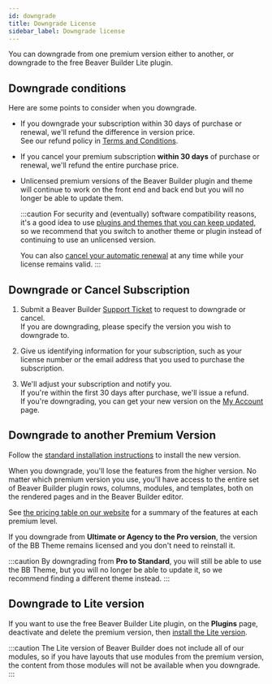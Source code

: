 ```yaml
---
id: downgrade
title: Downgrade License
sidebar_label: Downgrade license
---
```


You can downgrade from one premium version either to another, or downgrade to the free Beaver Builder Lite plugin. 

## Downgrade conditions

Here are some points to consider when you downgrade.

* If you downgrade your subscription within 30 days of purchase or renewal, we'll refund the difference in version price.  
See our refund policy in [Terms and Conditions](https://www.wpbeaverbuilder.com/terms-and-conditions/).

* If you cancel your premium subscription **within 30 days** of purchase or renewal, we'll refund the entire purchase price. 

* Unlicensed premium versions of the Beaver Builder plugin and theme will continue to work on the front end and back end but you will no longer be able to update them.  
  
  :::caution
  For security and (eventually) software compatibility reasons, it's a good idea to use [plugins and themes that you can keep updated](renew.md#what-happens-if-i-dont-renew), so we recommend that you switch to another theme or plugin instead of continuing to use an unlicensed version.

  You can also [cancel your automatic renewal](renew.md#cancel-automatic-renewal) at any time while your license remains valid.
  :::

## Downgrade or Cancel Subscription

1. Submit a Beaver Builder [Support Ticket](https://www.wpbeaverbuilder.com/beaver-builder-support/) to request to downgrade or cancel.  
  If you are downgrading, please specify the version you wish to downgrade to.

2. Give us identifying information for your subscription, such as your license number or the email address that you used to purchase the subscription.  

3. We'll adjust your subscription and notify you.  
If you're within the first 30 days after purchase, we'll issue a refund.  
If you're downgrading, you can get your new version on the [My Account](https://www.wpbeaverbuilder.com/my-account/) page.

## Downgrade to another Premium Version

Follow the [standard installation instructions](../../getting-started/install.md) to install the new version.

When you downgrade, you'll lose the features from the higher version. No matter which premium version you use, you'll have access to the entire set of Beaver Builder plugin rows, columns, modules, and templates, both on the rendered pages and in the Beaver Builder editor.

See [the pricing table on our website](https://www.wpbeaverbuilder.com/pricing/) for a summary of the features at each premium level.

If you downgrade from **Ultimate or Agency to the Pro version**, the version of the BB Theme remains licensed and you don't need to reinstall it.

:::caution
By downgrading from **Pro to Standard**, you will still be able to use the BB Theme, but you will no longer be able to update it, so we recommend finding a different theme instead.
:::

## Downgrade to Lite version

If you want to use the free Beaver Builder Lite plugin, on the **Plugins** page, deactivate and delete the premium version, then [install the Lite version](https://wordpress.org/plugins/beaver-builder-lite-version/).

:::caution
The Lite version of Beaver Builder does not include all of our modules, so if you have layouts that use modules from the premium version, the content from those modules will not be available when you downgrade.
:::



